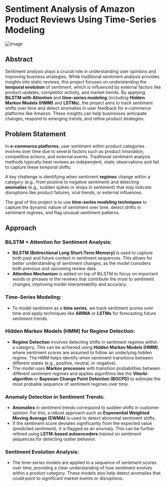 # **Sentiment Analysis of Amazon Product Reviews Using Time-Series Modeling**

![image](https://github.com/user-attachments/assets/b94acfa3-efb3-417b-b3e2-d0cccd3a685c)


## **Abstract**

Sentiment analysis plays a crucial role in understanding user opinions and improving business strategies. While traditional sentiment analysis provides insights into static reviews, this project focuses on understanding the **temporal evolution** of sentiment, which is influenced by external factors like product updates, competitor activity, and market trends. By applying **BiLSTM with Attention** and **time-series modeling** (including **Hidden Markov Models (HMM)** and **LSTMs**), the project aims to track sentiment shifts over time and detect anomalies in user feedback for e-commerce platforms like Amazon. These insights can help businesses anticipate changes, respond to emerging trends, and refine product strategies.

## **Problem Statement**

In **e-commerce platforms**, user sentiment within product categories evolves over time due to several factors such as product innovation, competitive actions, and external events. Traditional sentiment analysis methods typically treat reviews as independent, static observations and fail to capture these temporal shifts.

A key challenge is identifying when sentiment **regimes** change within a category (e.g., from positive to negative sentiment) and detecting **anomalies** (e.g., sudden spikes or drops in sentiment) that may indicate disruptions like product failures, viral trends, or external influences.

The goal of this project is to use **time-series modeling techniques** to capture the dynamic nature of sentiment over time, detect shifts in sentiment regimes, and flag unusual sentiment patterns.

## **Approach**

### **BiLSTM + Attention for Sentiment Analysis:**

- **BiLSTM (Bidirectional Long Short-Term Memory)** is used to capture both past and future context in sentiment sequences. This allows for better understanding of sentiment changes, as the model considers both previous and upcoming review data.
- **Attention Mechanism** is added on top of BiLSTM to focus on important words or phrases in the reviews that contribute the most to sentiment changes, improving model interpretability and accuracy.

### **Time-Series Modeling:**

- To model sentiment as a **time series**, we track sentiment scores over time and apply techniques like **ARIMA** or **LSTMs** for forecasting future sentiment trends.

### **Hidden Markov Models (HMM) for Regime Detection:**

- **Regime Detection** involves detecting shifts in sentiment regimes within a category. This can be achieved using **Hidden Markov Models (HMM)**, where sentiment scores are assumed to follow an underlying hidden regime. The HMM helps identify when sentiment transitions between different states (e.g., positive, neutral, or negative).
- The model uses **Markov processes** with transition probabilities between different sentiment regimes and applies algorithms like the **Viterbi algorithm** or **Bayesian Change Point Detection (BOCPD)** to estimate the most probable sequence of sentiment regimes over time.

### **Anomaly Detection in Sentiment Trends:**

- **Anomalies** in sentiment trends correspond to sudden shifts in customer opinion. For this, a robust approach such as **Exponential Weighted Moving Average (EWMA)** is used to detect abnormal sentiment shifts.
- If the sentiment score deviates significantly from the expected value (predicted sentiment), it is flagged as an anomaly. This can be further refined using **LSTM-based autoencoders** trained on sentiment sequences for detecting outlier behavior.

### **Sentiment Evolution Analysis:**

- The time-series models are applied to a sequence of sentiment scores over time, providing a clear understanding of how sentiment evolves within a product category. These models also help detect anomalies that could point to significant market events or disruptions.


